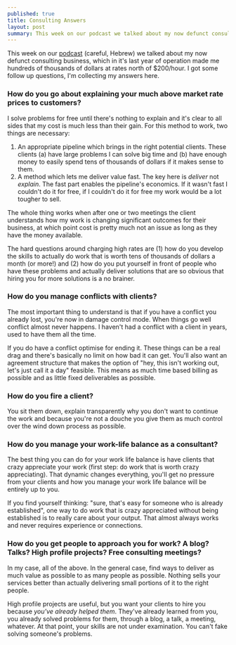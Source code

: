 ```yaml
---
published: true
title: Consulting Answers
layout: post
summary: This week on our podcast we talked about my now defunct consulting business, which in it's last year of operation made me hundreds of thousands of dollars at rates north of $200/hour. I got some follow up questions, I'm collecting my answers here.
---
```


This week on our [podcast](http://shavua.net) (careful, Hebrew) we talked about my now defunct consulting business, which in it's last year of operation made me hundreds of thousands of dollars at rates north of $200/hour. I got some follow up questions, I'm collecting my answers here.

### How do you go about explaining your much above market rate prices to customers?

I solve problems for free until there's nothing to explain and it's clear to all sides that my cost is much less than their gain. For this method to work, two things are necessary:

1. An appropriate pipeline which brings in the right potential clients. These clients (a) have large problems I can solve big time and (b) have enough money to easily spend tens of thousands of dollars if it makes sense to them.
2. A method which lets me deliver value fast. The key here is *deliver* not *explain*. The fast part enables the pipeline's economics. If it wasn't fast I couldn't do it for free, if I couldn't do it for free my work would be a lot tougher to sell.

The whole thing works when after one or two meetings the client understands how my work is changing significant outcomes for their business, at which point cost is pretty much not an issue as long as they have the money available. 

The hard questions around charging high rates are (1) how do you develop the skills to actually do work that is worth tens of thousands of dollars a month (or more!) and (2) how do you put yourself in front of people who have these problems and actually deliver solutions that are so obvious that hiring you for more solutions is a no brainer. 

### How do you manage conflicts with clients?

The most important thing to understand is that if you have a conflict you already lost, you're now in damage control mode. When things go well conflict almost never happens. I haven't had a conflict with a client in years, used to have them all the time.

If you do have a conflict optimise for ending it. These things can be a real drag and there's basically no limit on how bad it can get. You'll also want an agreement structure that makes the option of "hey, this isn't working out, let's just call it a day" feasible. This means as much time based billing as possible and as little fixed deliverables as possible. 

### How do you fire a client?

You sit them down, explain transparently why you don't want to continue the work and because you're not a douche you give them as much control over the wind down process as possible.

### How do you manage your work-life balance as a consultant? 

The best thing you can do for your work life balance is have clients that crazy appreciate your work (first step: do work that is worth crazy appreciating). That dynamic changes everything, you'll get no pressure from your clients and how you manage your work life balance will be entirely up to you. 

If you find yourself thinking: "sure, that's easy for someone who is already established", one way to do work that is crazy appreciated without being established is to really care about your output. That almost always works and never requires experience or connections.
### How do you get people to approach you for work? A blog? Talks? High profile projects? Free consulting meetings? 

In my case, all of the above. In the general case, find ways to deliver as much value as possible to as many people as possible. Nothing sells your services better than actually delivering small portions of it to the right people. 

High profile projects are useful, but you want your clients to hire you because *you've already helped them*. They've already learned from you, you already solved problems for them, through a blog, a talk, a meeting, whatever. At that point, your skills are not under examination. You can't fake solving someone's problems. 

